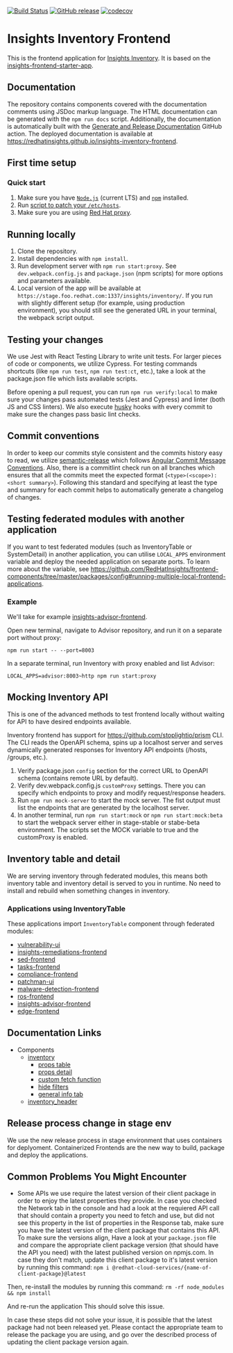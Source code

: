 [![Build Status](https://app.travis-ci.com/RedHatInsights/insights-inventory-frontend.svg?branch=master)](https://app.travis-ci.com/RedHatInsights/insights-inventory-frontend) [![GitHub release](https://img.shields.io/github/release/RedHatInsights/insights-inventory-frontend.svg)](https://github.com/RedHatInsights/insights-inventory-frontend/releases/latest) [![codecov](https://codecov.io/gh/RedHatInsights/insights-inventory-frontend/branch/master/graph/badge.svg?token=XC4AD7NQFW)](https://codecov.io/gh/RedHatInsights/insights-inventory-frontend)

# Insights Inventory Frontend

This is the frontend application for [Insights Inventory](https://github.com/RedHatInsights/insights-inventory). It is based on the [insights-frontend-starter-app](git@github.com:RedHatInsights/insights-frontend-starter-app.git).

## Documentation

The repository contains components covered with the documentation comments using JSDoc markup language. The HTML documentation can be generated with the `npm run docs` script. Additionally, the documentation is automatically built with the [Generate and Release Documentation](/.github/workflows//docs.yml) GitHub action.
The deployed documentation is available at https://redhatinsights.github.io/insights-inventory-frontend.

## First time setup

### Quick start

1. Make sure you have [`Node.js`](https://nodejs.org/en/) (current LTS) and [`npm`](https://www.npmjs.com/) installed.
2. Run [script to patch your `/etc/hosts`](https://github.com/RedHatInsights/insights-proxy/blob/master/scripts/patch-etc-hosts.sh).
3. Make sure you are using [Red Hat proxy](http://hdn.corp.redhat.com/proxy.pac).

## Running locally

1. Clone the repository.
2. Install dependencies with `npm install`.
3. Run development server with `npm run start:proxy`. See `dev.webpack.config.js` and `package.json` (npm scripts) for more options and parameters available.
4. Local version of the app will be available at `https://stage.foo.redhat.com:1337/insights/inventory/`. If you run with slightly different setup (for example, using production environment), you should still see the generated URL in your terminal, the webpack script output.

## Testing your changes

We use Jest with React Testing Library to write unit tests. For larger pieces of code or components, we utilize Cypress. For testing commands shortcuts (like `npm run test`, `npm run test:ct`, etc.), take a look at the package.json file which lists available scripts.

Before opening a pull request, you can run `npm run verify:local` to make sure your changes pass automated tests (Jest and Cypress) and linter (both JS and CSS linters). We also execute [husky](https://typicode.github.io/husky/) hooks with every commit to make sure the changes pass basic lint checks.

## Commit conventions

In order to keep our commits style consistent and the commits history easy to read, we utilize [semantic-release](https://github.com/semantic-release/semantic-release) which follows [Angular Commit Message Conventions](https://github.com/angular/angular/blob/main/CONTRIBUTING.md#-commit-message-format). Also, there is a commitlint check run on all branches which ensures that all the commits meet the expected format (`<type>(<scope>): <short summary>`). Following this standard and specifying at least the type and summary for each commit helps to automatically generate a changelog of changes.

## Testing federated modules with another application

If you want to test federated modules (such as InventoryTable or SystemDetail) in another application, you can utilise `LOCAL_APPS` environment variable and deploy the needed application on separate ports. To learn more about the variable, see https://github.com/RedHatInsights/frontend-components/tree/master/packages/config#running-multiple-local-frontend-applications.

### Example

We'll take for example [insights-advisor-frontend](https://github.com/RedHatInsights/insights-advisor-frontend).

Open new terminal, navigate to Advisor repository, and run it on a separate port without proxy:

```
npm run start -- --port=8003
```

In a separate terminal, run Inventory with proxy enabled and list Advisor:

```
LOCAL_APPS=advisor:8003~http npm run start:proxy
```

## Mocking Inventory API

This is one of the advanced methods to test frontend locally without waiting for API to have desired endpoints available. 

Inventory frontend has support for https://github.com/stoplightio/prism CLI. The CLI reads the OpenAPI schema, spins up a localhost server and serves dynamically generated responses for Inventory API endpoints (/hosts, /groups, etc.).

1. Verify package.json `config` section for the correct URL to OpenAPI schema (contains remote URL by default).
2. Verify dev.webpack.config.js `customProxy` settings. There you can specify which endpoints to proxy and modify request/response headers.
3. Run `npm run mock-server` to start the mock server. The fist output must list the endpoints that are generated by the localhost server.
4. In another terminal, run `npm run start:mock` or `npm run start:mock:beta` to start the webpack server either in stage-stable or stabe-beta environment. The scripts set the MOCK variable to true and the customProxy is enabled.

## Inventory table and detail

We are serving inventory through federated modules, this means both inventory table and inventory detail is served to you in runtime. No need to install and rebuild when something changes in inventory.

### Applications using InventoryTable

These applications import `InventoryTable` component through federated modules:

- [vulnerability-ui](https://github.com/RedHatInsights/vulnerability-ui)
- [insights-remediations-frontend](https://github.com/RedHatInsights/insights-remediations-frontend)
- [sed-frontend](https://github.com/RedHatInsights/sed-frontend)
- [tasks-frontend](https://github.com/RedHatInsights/tasks-frontend)
- [compliance-frontend](https://github.com/RedHatInsights/compliance-frontend)
- [patchman-ui](https://github.com/RedHatInsights/patchman-ui)
- [malware-detection-frontend](https://github.com/RedHatInsights/malware-detection-frontend)
- [ros-frontend](https://github.com/RedHatInsights/ros-frontend)
- [insights-advisor-frontend](https://github.com/RedHatInsights/insights-advisor-frontend)
- [edge-frontend](https://github.com/RedHatInsights/edge-frontend)

## Documentation Links

* Components
  * [inventory](https://github.com/RedHatInsights/insights-inventory-frontend/blob/master/doc/inventory.md)
    * [props table](https://github.com/RedHatInsights/insights-inventory-frontend/blob/master/doc/props_table.md)
    * [props detail](https://github.com/RedHatInsights/insights-inventory-frontend/blob/master/doc/props_detail.md)
    * [custom fetch function](https://github.com/RedHatInsights/insights-inventory-frontend/blob/master/doc/custom_fetch.md)
    * [hide filters](https://github.com/RedHatInsights/insights-inventory-frontend/blob/master/doc/hide_filters.md)
    * [general info tab](https://github.com/RedHatInsights/insights-inventory-frontend/blob/master/doc/general_info.md)
  * [inventory_header](https://github.com/RedHatInsights/insights-inventory-frontend/blob/master/doc/inventory_header.md)

## Release process change in stage env

We use the new release process in stage environment that uses containers for deplyoment. Containerized Frontends are the new way to build, package and deploy the applications.

## Common Problems You Might Encounter

* Some APIs we use require the latest version of their client package in order to enjoy the latest properties they provide.
In case you checked the Network tab in the console and had a look at the requiered API call that should contain a property you need to fetch and use, but did not see this property in the list of properties in the Response tab, make sure you have the latest version of the client package that contains this API.
To make sure the versions align, 
Have a look at your `package.json` file and compare the appropriate client package version (that should have the API you need) with the latest published version on npmjs.com.
In case they don't match, update this client package to it's latest version by running this command: `npm i @redhat-cloud-services/{name-of-client-package}@latest`

Then, re-install the modules by running this command: `rm -rf node_modules && npm install`

And re-run the application
This should solve this issue.

In case these steps did not solve your issue, it is possible that the latest package had not been released yet.
Please contact the appropriate team to release the package you are using, and go over the described process of updating the client package version again.
